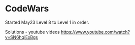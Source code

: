 # CodeWars

Started May23  Level 8 to Level 1 in order.



Solutions - youtube videos
https://www.youtube.com/watch?v=SN6hqiExBgs






















